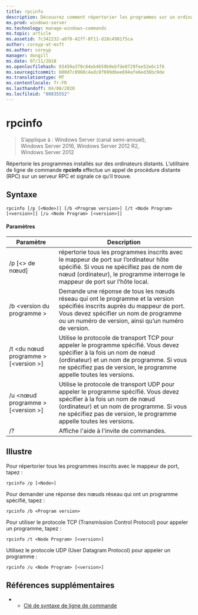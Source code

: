```yaml
---
title: rpcinfo
description: Découvrez comment répertorier les programmes sur un ordinateur distant.
ms.prod: windows-server
ms.technology: manage-windows-commands
ms.topic: article
ms.assetid: 7c342232-a8f0-42ff-8f11-d18c4981f5ca
author: coreyp-at-msft
ms.author: coreyp
manager: dongill
ms.date: 07/11/2018
ms.openlocfilehash: 03450a370c84eb4659b9ebfde0729fee52e6c1f6
ms.sourcegitcommit: b00d7c8968c4adc8f699dbee694afe6ed36bc9de
ms.translationtype: MT
ms.contentlocale: fr-FR
ms.lasthandoff: 04/08/2020
ms.locfileid: "80835552"
---
```

# <a name="rpcinfo"></a>rpcinfo

>S’applique à : Windows Server (canal semi-annuel), Windows Server 2016, Windows Server 2012 R2, Windows Server 2012

Répertorie les programmes installés sur des ordinateurs distants. L’utilitaire de ligne de commande **rpcinfo** effectue un appel de procédure distante (RPC) sur un serveur RPC et signale ce qu’il trouve. 

## <a name="syntax"></a>Syntaxe
```
rpcinfo [/p [<Node>]] [/b <Program version>] [/t <Node Program> [<version>]] [/u <Node Program> [<version>]]
```

#### <a name="parameters"></a>Paramètres
|Paramètre|Description|
|-------|--------|
|/p [\<> de nœud]|répertorie tous les programmes inscrits avec le mappeur de port sur l’ordinateur hôte spécifié. Si vous ne spécifiez pas de nom de nœud (ordinateur), le programme interroge le mappeur de port sur l’hôte local.|
|/b \<version du programme >|Demande une réponse de tous les nœuds réseau qui ont le programme et la version spécifiés inscrits auprès du mappeur de port. Vous devez spécifier un nom de programme ou un numéro de version, ainsi qu’un numéro de version.|
|/t \<du nœud programme > [\<version >]|Utilise le protocole de transport TCP pour appeler le programme spécifié. Vous devez spécifier à la fois un nom de nœud (ordinateur) et un nom de programme. Si vous ne spécifiez pas de version, le programme appelle toutes les versions.|
|/u \<nœud programme > [\<version >]|Utilise le protocole de transport UDP pour appeler le programme spécifié. Vous devez spécifier à la fois un nom de nœud (ordinateur) et un nom de programme. Si vous ne spécifiez pas de version, le programme appelle toutes les versions.|
|/?|Affiche l'aide à l'invite de commandes.|

## <a name="examples"></a><a name="BKMK_Examples"></a>Illustre
Pour répertorier tous les programmes inscrits avec le mappeur de port, tapez :
```
rpcinfo /p [<Node>]
```
Pour demander une réponse des nœuds réseau qui ont un programme spécifié, tapez :
```
rpcinfo /b <Program version>
```
Pour utiliser le protocole TCP (Transmission Control Protocol) pour appeler un programme, tapez :
```
rpcinfo /t <Node Program> [<version>]
```
Utilisez le protocole UDP (User Datagram Protocol) pour appeler un programme :
```
rpcinfo /u <Node Program> [<version>]
```

## <a name="additional-references"></a>Références supplémentaires
-   - [Clé de syntaxe de ligne de commande](command-line-syntax-key.md)
